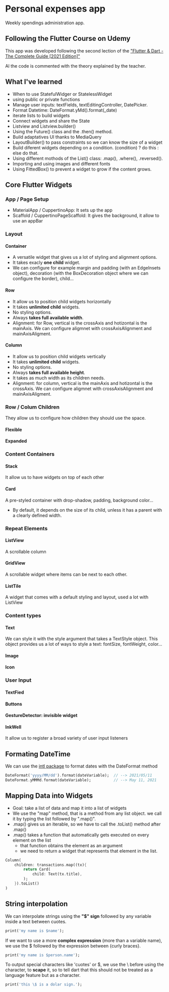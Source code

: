 # Personal expenses app

Weekly spendings administration app.

## Following the Flutter Course on Udemy

This app was developed following the second lection of the ["Flutter & Dart - The Complete Guide [2021 Edition]"](https://www.udemy.com/course/learn-flutter-dart-to-build-ios-android-apps/)

Al the code is commented with the theory explained by the teacher.

## What I've learned
- When to use StatefulWidger or StatelessWidget
- using public or private functions
- Manage user inputs: textFields, textEditingController, DatePicker.
- Format Datetime: DateFormat.yMd().format(_date)
- iterate lists to build widgets
- Connect widgets and share the State
- Listview and Listview.builder()
- Using the Future() class and the .then() method.
- Build adaptatives UI thanks to MediaQuery
- LayoutBuilder() to pass constraints so we can know the size of a widget
- Build diferent widgets depending on a condition. (condition) ? do this : else do that.
- Using different mothods of the List() class: .map(), .where(), .reversed().
- Importing and using images and different fonts
- Using FittedBox() to prevent a widget to grow if the content grows.

## Core Flutter Widgets
### App / Page Setup
- MaterialApp / CuppertinoApp: It sets up the app
- Scaffold / CuppertinoPageScaffold: It gives the background, it allow to use an appBar

### Layout
#### Container
- A versatile widget that gives us a lot of styling and alignment options.
- It takes exacly **one child** widget.
- We can configure for example margin and padding (with an EdgeInsets object), decoration (with the BoxDecoration object where we can configure the border), child...
#### Row
- It allow us to position child widgets horizontally
- It takes **unlimited child** widgets.
- No styling options.
- Always **takes full available width**.
- Alignment: for Row, vertical is the crossAxis and hotizontal is the mainAxis. We can configure aligmnet with crossAxisAlignment and mainAxisAligment.
#### Column
- It allow us to position child widgets vertically
- It takes **unlimited child** widgets.
- No styling options.
- Always **takes full available height**.
- It takes as much width as its children needs.
- Alignment: for column, vertical is the mainAxis and hotizontal is the crossAxis. We can configure aligmnet with crossAxisAlignment and mainAxisAligment.

### Row / Colum Children
They allow us to configure how children they should use the space.
#### Flexible
#### Expanded

### Content Containers
#### Stack
It allow us to have widgets on top of each other
#### Card 
A pre-styled container with drop-shadow, padding, background color...
- By default, it depends on the size of its child, unless it has a parent with a clearly defined width.

### Repeat Elements
#### ListView
A scrollable column
#### GridView
A scrollable widget where items can be next to each other.
#### ListTile
A widget that comes with a default styling and layout, used a lot with ListView

### Content types
#### Text
We can style it with the style argument that takes a TextStyle object. This object provides us a lot of ways to style a text: fontSize, fontWeight, color...
#### Image
#### Icon

### User Input
#### TextFied
#### Buttons
#### GestureDetector: invisible widget 
#### InkWell
It allow us to register a broad variety of user input listeners

## Formating DateTime
We can use the [intl package](https://pub.dev/packages/intl) to format dates with the DateFormat method
```dart
DateFormat('yyyy/MM/dd').format(dateVariable);  // --> 2021/05/11
DateFormat.yMMMd.format(dateVariable);          // --> May 11, 2021
```
## Mapping Data into Widgets
- Goal: take a list of data and map it into a list of widgets
- We use the "map" method, that is a method from any list object. we call it by typing the list followed by ".map()".
- .map() gives us an iterable, so we have to call the .toList() method after .map()
- .map() takes a function that automatically gets executed on every element on the list
  - that function obtains the element as an argument
  - we need to return a widget that represents that element in the list.
```dart
Column(
    children: transactions.map((tx){
        return Card( 
            child: Text(tx.title),
        );
    }).toList()
)
```

## String interpolation
We can interpolate strings using the **"$" sign** followed by any variable inside a text between cuotes.
```dart
print('my name is $name');
```
If we want to use a more **complex expression** (more than a variable name), we use the $ followed by the expression between {curly braces}.
```dart
print('my name is $person.name');
```
To output special characters like 'cuotes' or $, we use the \ before using the character, to **scape** it, so to tell dart that this should not be treated as a language feature but as a character.
```dart
print('this \$ is a dolar sign.');
```
